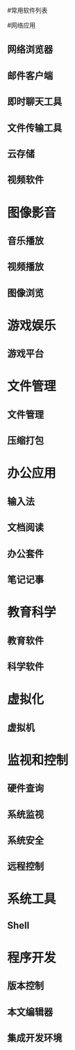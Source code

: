 #常用软件列表

#网络应用

## 网络浏览器

## 邮件客户端

## 即时聊天工具

## 文件传输工具

## 云存储

## 视频软件

# 图像影音

## 音乐播放

## 视频播放

## 图像浏览

# 游戏娱乐

## 游戏平台

# 文件管理

## 文件管理

## 压缩打包

# 办公应用

## 输入法

## 文档阅读

## 办公套件

## 笔记记事

# 教育科学

## 教育软件

## 科学软件

# 虚拟化

## 虚拟机

# 监视和控制

## 硬件查询

## 系统监视

## 系统安全

## 远程控制

# 系统工具

## Shell

# 程序开发

## 版本控制

## 本文编辑器

## 集成开发环境
